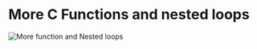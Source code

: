 # More C Functions and nested loops


![More function and Nested loops](https://user-images.githubusercontent.com/59466195/158980988-0d4db79e-a95d-4a8e-9d36-8c20608ebebd.png)
